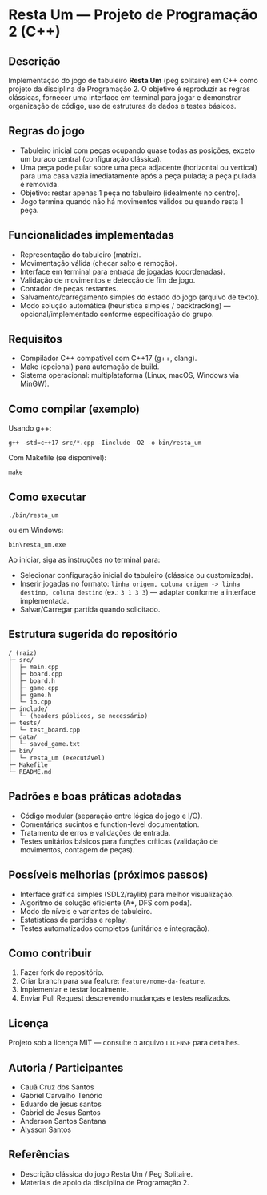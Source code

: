 # Resta Um — Projeto de Programação 2 (C++)

## Descrição

Implementação do jogo de tabuleiro **Resta Um** (peg solitaire) em C++ como projeto da disciplina de Programação 2. O objetivo é reproduzir as regras clássicas, fornecer uma interface em terminal para jogar e demonstrar organização de código, uso de estruturas de dados e testes básicos.

## Regras do jogo

* Tabuleiro inicial com peças ocupando quase todas as posições, exceto um buraco central (configuração clássica).
* Uma peça pode pular sobre uma peça adjacente (horizontal ou vertical) para uma casa vazia imediatamente após a peça pulada; a peça pulada é removida.
* Objetivo: restar apenas 1 peça no tabuleiro (idealmente no centro).
* Jogo termina quando não há movimentos válidos ou quando resta 1 peça.

## Funcionalidades implementadas

* Representação do tabuleiro (matriz).
* Movimentação válida (checar salto e remoção).
* Interface em terminal para entrada de jogadas (coordenadas).
* Validação de movimentos e detecção de fim de jogo.
* Contador de peças restantes.
* Salvamento/carregamento simples do estado do jogo (arquivo de texto).
* Modo solução automática (heurística simples / backtracking) — opcional/implementado conforme especificação do grupo.

## Requisitos

* Compilador C++ compatível com C++17 (g++, clang).
* Make (opcional) para automação de build.
* Sistema operacional: multiplataforma (Linux, macOS, Windows via MinGW).

## Como compilar (exemplo)

Usando g++:

```
g++ -std=c++17 src/*.cpp -Iinclude -O2 -o bin/resta_um
```

Com Makefile (se disponível):

```
make
```

## Como executar

```
./bin/resta_um
```

ou em Windows:

```
bin\resta_um.exe
```

Ao iniciar, siga as instruções no terminal para:

* Selecionar configuração inicial do tabuleiro (clássica ou customizada).
* Inserir jogadas no formato: `linha origem, coluna origem -> linha destino, coluna destino` (ex.: `3 1 3 3`) — adaptar conforme a interface implementada.
* Salvar/Carregar partida quando solicitado.

## Estrutura sugerida do repositório

```
/ (raiz)
├─ src/
│  ├─ main.cpp
│  ├─ board.cpp
│  ├─ board.h
│  ├─ game.cpp
│  ├─ game.h
│  └─ io.cpp
├─ include/
│  └─ (headers públicos, se necessário)
├─ tests/
│  └─ test_board.cpp
├─ data/
│  └─ saved_game.txt
├─ bin/
│  └─ resta_um (executável)
├─ Makefile
└─ README.md
```

## Padrões e boas práticas adotadas

* Código modular (separação entre lógica do jogo e I/O).
* Comentários sucintos e function-level documentation.
* Tratamento de erros e validações de entrada.
* Testes unitários básicos para funções críticas (validação de movimentos, contagem de peças).

## Possíveis melhorias (próximos passos)

* Interface gráfica simples (SDL2/raylib) para melhor visualização.
* Algoritmo de solução eficiente (A*, DFS com poda).
* Modo de níveis e variantes de tabuleiro.
* Estatísticas de partidas e replay.
* Testes automatizados completos (unitários e integração).

## Como contribuir

1. Fazer fork do repositório.
2. Criar branch para sua feature: `feature/nome-da-feature`.
3. Implementar e testar localmente.
4. Enviar Pull Request descrevendo mudanças e testes realizados.

## Licença

Projeto sob a licença MIT — consulte o arquivo `LICENSE` para detalhes.

## Autoria / Participantes

* Cauã Cruz dos Santos
* Gabriel Carvalho Tenório
* Eduardo de jesus santos
* Gabriel de Jesus Santos
* Anderson Santos Santana
* Alysson Santos

## Referências

* Descrição clássica do jogo Resta Um / Peg Solitaire.
* Materiais de apoio da disciplina de Programação 2.
